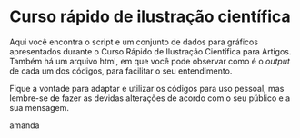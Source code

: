 # Curso rápido de ilustração científica  

Aqui você encontra o script e um conjunto de dados para gráficos apresentados durante o Curso Rápido de Ilustração Científica para Artigos. Também há um arquivo html, em que você pode observar como é o *output* de cada um dos códigos, para facilitar o seu entendimento.  

Fique a vontade para adaptar e utilizar os códigos para uso pessoal, mas lembre-se de fazer as devidas alterações de acordo com o seu público e a sua mensagem. 


amanda
